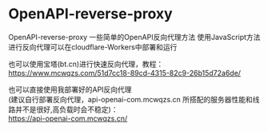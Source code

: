 # OpenAPI-reverse-proxy
OpenAPI-reverse-proxy 一些简单的OpenAPI反向代理方法
使用JavaScript方法进行反向代理可以在cloudflare-Workers中部署和运行

也可以使用宝塔(bt.cn)进行快速反向代理，教程：
</br>
<a href="https://www.mcwqzs.com/51d7cc18-89cd-4315-82c9-26b15d72a6de/" target="_black">https://www.mcwqzs.com/51d7cc18-89cd-4315-82c9-26b15d72a6de/</a>

也可以直接使用我部署好的API反向代理
</br>(建议自行部署反向代理，api-openai-com.mcwqzs.cn 所搭配的服务器性能和线路并不是很好,高负载时会不稳定)：
</br>
<a href="https://api-openai-com.mcwqzs.cn/" target="_black">https://api-openai-com.mcwqzs.cn/</a>
